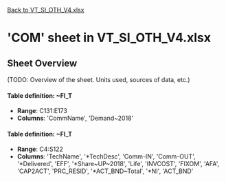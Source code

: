 [Back to VT_SI_OTH_V4.xlsx](README.md)

# 'COM' sheet in VT_SI_OTH_V4.xlsx

## Sheet Overview

(TODO: Overview of the sheet. Units used, sources of data, etc.)

#### Table definition: ~FI_T
- **Range**: C131:E173
- **Columns**: 'CommName', 'Demand~2018'

#### Table definition: ~FI_T
- **Range**: C4:S122
- **Columns**: 'TechName', '*TechDesc', 'Comm-IN', 'Comm-OUT', '*Delivered', 'EFF', '*Share~UP~2018', 'Life', 'INVCOST', 'FIXOM', 'AFA', 'CAP2ACT', 'PRC_RESID', '*ACT_BND~Total', '*NI', 'ACT_BND'

